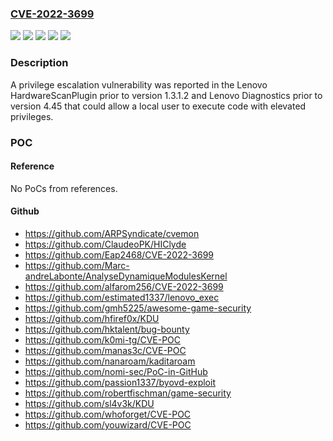 ### [CVE-2022-3699](https://cve.mitre.org/cgi-bin/cvename.cgi?name=CVE-2022-3699)
![](https://img.shields.io/static/v1?label=Product&message=Diagnostics&color=blue)
![](https://img.shields.io/static/v1?label=Product&message=HardwareScanPlugin%20&color=blue)
![](https://img.shields.io/static/v1?label=Version&message=%20%3C%201.3.1.2%20&color=brighgreen)
![](https://img.shields.io/static/v1?label=Version&message=%20%3C%204.45%20&color=brighgreen)
![](https://img.shields.io/static/v1?label=Vulnerability&message=CWE-787%20Out-of-bounds%20Write&color=brighgreen)

### Description

A privilege escalation vulnerability was reported in the Lenovo HardwareScanPlugin prior to version 1.3.1.2 and Lenovo Diagnostics prior to version 4.45 that could allow a local user to execute code with elevated privileges.

### POC

#### Reference
No PoCs from references.

#### Github
- https://github.com/ARPSyndicate/cvemon
- https://github.com/ClaudeoPK/HIClyde
- https://github.com/Eap2468/CVE-2022-3699
- https://github.com/Marc-andreLabonte/AnalyseDynamiqueModulesKernel
- https://github.com/alfarom256/CVE-2022-3699
- https://github.com/estimated1337/lenovo_exec
- https://github.com/gmh5225/awesome-game-security
- https://github.com/hfiref0x/KDU
- https://github.com/hktalent/bug-bounty
- https://github.com/k0mi-tg/CVE-POC
- https://github.com/manas3c/CVE-POC
- https://github.com/nanaroam/kaditaroam
- https://github.com/nomi-sec/PoC-in-GitHub
- https://github.com/passion1337/byovd-exploit
- https://github.com/robertfischman/game-security
- https://github.com/sl4v3k/KDU
- https://github.com/whoforget/CVE-POC
- https://github.com/youwizard/CVE-POC

